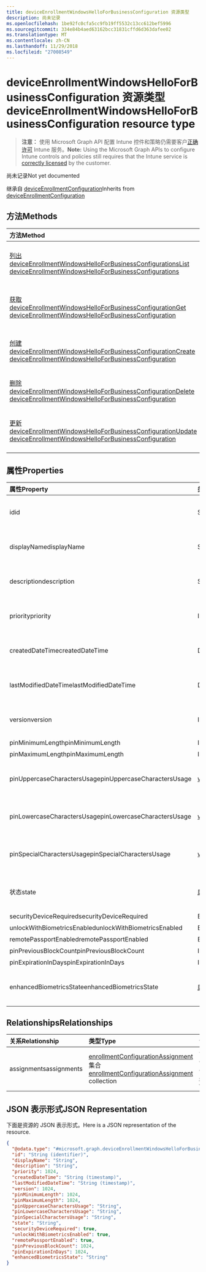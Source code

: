 ```yaml
---
title: deviceEnrollmentWindowsHelloForBusinessConfiguration 资源类型
description: 尚未记录
ms.openlocfilehash: 1be92fc0cfa5cc9fb19ff5532c13cc612bef5996
ms.sourcegitcommit: 334e84b4aed63162bcc31831cffd6d363dafee02
ms.translationtype: MT
ms.contentlocale: zh-CN
ms.lasthandoff: 11/29/2018
ms.locfileid: "27008549"
---
```

# <a name="deviceenrollmentwindowshelloforbusinessconfiguration-resource-type"></a><span data-ttu-id="5bff9-103">deviceEnrollmentWindowsHelloForBusinessConfiguration 资源类型</span><span class="sxs-lookup"><span data-stu-id="5bff9-103">deviceEnrollmentWindowsHelloForBusinessConfiguration resource type</span></span>

> <span data-ttu-id="5bff9-104">**注意：** 使用 Microsoft Graph API 配置 Intune 控件和策略仍需要客户[正确许可](https://go.microsoft.com/fwlink/?linkid=839381) Intune 服务。</span><span class="sxs-lookup"><span data-stu-id="5bff9-104">**Note:** Using the Microsoft Graph APIs to configure Intune controls and policies still requires that the Intune service is [correctly licensed](https://go.microsoft.com/fwlink/?linkid=839381) by the customer.</span></span>

<span data-ttu-id="5bff9-105">尚未记录</span><span class="sxs-lookup"><span data-stu-id="5bff9-105">Not yet documented</span></span>

<span data-ttu-id="5bff9-106">继承自 [deviceEnrollmentConfiguration](../resources/intune-onboarding-deviceenrollmentconfiguration.md)</span><span class="sxs-lookup"><span data-stu-id="5bff9-106">Inherits from [deviceEnrollmentConfiguration](../resources/intune-onboarding-deviceenrollmentconfiguration.md)</span></span>

## <a name="methods"></a><span data-ttu-id="5bff9-107">方法</span><span class="sxs-lookup"><span data-stu-id="5bff9-107">Methods</span></span>
|<span data-ttu-id="5bff9-108">方法</span><span class="sxs-lookup"><span data-stu-id="5bff9-108">Method</span></span>|<span data-ttu-id="5bff9-109">返回类型</span><span class="sxs-lookup"><span data-stu-id="5bff9-109">Return Type</span></span>|<span data-ttu-id="5bff9-110">说明</span><span class="sxs-lookup"><span data-stu-id="5bff9-110">Description</span></span>|
|:---|:---|:---|
|[<span data-ttu-id="5bff9-111">列出 deviceEnrollmentWindowsHelloForBusinessConfigurations</span><span class="sxs-lookup"><span data-stu-id="5bff9-111">List deviceEnrollmentWindowsHelloForBusinessConfigurations</span></span>](../api/intune-onboarding-deviceenrollmentwindowshelloforbusinessconfiguration-list.md)|<span data-ttu-id="5bff9-112">[deviceEnrollmentWindowsHelloForBusinessConfiguration](../resources/intune-onboarding-deviceenrollmentwindowshelloforbusinessconfiguration.md) 集合</span><span class="sxs-lookup"><span data-stu-id="5bff9-112">[deviceEnrollmentWindowsHelloForBusinessConfiguration](../resources/intune-onboarding-deviceenrollmentwindowshelloforbusinessconfiguration.md) collection</span></span>|<span data-ttu-id="5bff9-113">列出 [deviceEnrollmentWindowsHelloForBusinessConfiguration](../resources/intune-onboarding-deviceenrollmentwindowshelloforbusinessconfiguration.md) 对象的属性和关系。</span><span class="sxs-lookup"><span data-stu-id="5bff9-113">List properties and relationships of the [deviceEnrollmentWindowsHelloForBusinessConfiguration](../resources/intune-onboarding-deviceenrollmentwindowshelloforbusinessconfiguration.md) objects.</span></span>|
|[<span data-ttu-id="5bff9-114">获取 deviceEnrollmentWindowsHelloForBusinessConfiguration</span><span class="sxs-lookup"><span data-stu-id="5bff9-114">Get deviceEnrollmentWindowsHelloForBusinessConfiguration</span></span>](../api/intune-onboarding-deviceenrollmentwindowshelloforbusinessconfiguration-get.md)|[<span data-ttu-id="5bff9-115">deviceEnrollmentWindowsHelloForBusinessConfiguration</span><span class="sxs-lookup"><span data-stu-id="5bff9-115">deviceEnrollmentWindowsHelloForBusinessConfiguration</span></span>](../resources/intune-onboarding-deviceenrollmentwindowshelloforbusinessconfiguration.md)|<span data-ttu-id="5bff9-116">读取 [deviceEnrollmentWindowsHelloForBusinessConfiguration](../resources/intune-onboarding-deviceenrollmentwindowshelloforbusinessconfiguration.md) 对象的属性和关系。</span><span class="sxs-lookup"><span data-stu-id="5bff9-116">Read properties and relationships of the [deviceEnrollmentWindowsHelloForBusinessConfiguration](../resources/intune-onboarding-deviceenrollmentwindowshelloforbusinessconfiguration.md) object.</span></span>|
|[<span data-ttu-id="5bff9-117">创建 deviceEnrollmentWindowsHelloForBusinessConfiguration</span><span class="sxs-lookup"><span data-stu-id="5bff9-117">Create deviceEnrollmentWindowsHelloForBusinessConfiguration</span></span>](../api/intune-onboarding-deviceenrollmentwindowshelloforbusinessconfiguration-create.md)|[<span data-ttu-id="5bff9-118">deviceEnrollmentWindowsHelloForBusinessConfiguration</span><span class="sxs-lookup"><span data-stu-id="5bff9-118">deviceEnrollmentWindowsHelloForBusinessConfiguration</span></span>](../resources/intune-onboarding-deviceenrollmentwindowshelloforbusinessconfiguration.md)|<span data-ttu-id="5bff9-119">创建新的 [deviceEnrollmentWindowsHelloForBusinessConfiguration](../resources/intune-onboarding-deviceenrollmentwindowshelloforbusinessconfiguration.md) 对象。</span><span class="sxs-lookup"><span data-stu-id="5bff9-119">Create a new [deviceEnrollmentWindowsHelloForBusinessConfiguration](../resources/intune-onboarding-deviceenrollmentwindowshelloforbusinessconfiguration.md) object.</span></span>|
|[<span data-ttu-id="5bff9-120">删除 deviceEnrollmentWindowsHelloForBusinessConfiguration</span><span class="sxs-lookup"><span data-stu-id="5bff9-120">Delete deviceEnrollmentWindowsHelloForBusinessConfiguration</span></span>](../api/intune-onboarding-deviceenrollmentwindowshelloforbusinessconfiguration-delete.md)|<span data-ttu-id="5bff9-121">无</span><span class="sxs-lookup"><span data-stu-id="5bff9-121">None</span></span>|<span data-ttu-id="5bff9-122">删除 [deviceEnrollmentWindowsHelloForBusinessConfiguration](../resources/intune-onboarding-deviceenrollmentwindowshelloforbusinessconfiguration.md)。</span><span class="sxs-lookup"><span data-stu-id="5bff9-122">Deletes a [deviceEnrollmentWindowsHelloForBusinessConfiguration](../resources/intune-onboarding-deviceenrollmentwindowshelloforbusinessconfiguration.md).</span></span>|
|[<span data-ttu-id="5bff9-123">更新 deviceEnrollmentWindowsHelloForBusinessConfiguration</span><span class="sxs-lookup"><span data-stu-id="5bff9-123">Update deviceEnrollmentWindowsHelloForBusinessConfiguration</span></span>](../api/intune-onboarding-deviceenrollmentwindowshelloforbusinessconfiguration-update.md)|[<span data-ttu-id="5bff9-124">deviceEnrollmentWindowsHelloForBusinessConfiguration</span><span class="sxs-lookup"><span data-stu-id="5bff9-124">deviceEnrollmentWindowsHelloForBusinessConfiguration</span></span>](../resources/intune-onboarding-deviceenrollmentwindowshelloforbusinessconfiguration.md)|<span data-ttu-id="5bff9-125">更新 [deviceEnrollmentWindowsHelloForBusinessConfiguration](../resources/intune-onboarding-deviceenrollmentwindowshelloforbusinessconfiguration.md) 对象的属性。</span><span class="sxs-lookup"><span data-stu-id="5bff9-125">Update the properties of a [deviceEnrollmentWindowsHelloForBusinessConfiguration](../resources/intune-onboarding-deviceenrollmentwindowshelloforbusinessconfiguration.md) object.</span></span>|

## <a name="properties"></a><span data-ttu-id="5bff9-126">属性</span><span class="sxs-lookup"><span data-stu-id="5bff9-126">Properties</span></span>
|<span data-ttu-id="5bff9-127">属性</span><span class="sxs-lookup"><span data-stu-id="5bff9-127">Property</span></span>|<span data-ttu-id="5bff9-128">类型</span><span class="sxs-lookup"><span data-stu-id="5bff9-128">Type</span></span>|<span data-ttu-id="5bff9-129">说明</span><span class="sxs-lookup"><span data-stu-id="5bff9-129">Description</span></span>|
|:---|:---|:---|
|<span data-ttu-id="5bff9-130">id</span><span class="sxs-lookup"><span data-stu-id="5bff9-130">id</span></span>|<span data-ttu-id="5bff9-131">String</span><span class="sxs-lookup"><span data-stu-id="5bff9-131">String</span></span>|<span data-ttu-id="5bff9-132">尚未记录。继承自 [deviceEnrollmentConfiguration](../resources/intune-onboarding-deviceenrollmentconfiguration.md)</span><span class="sxs-lookup"><span data-stu-id="5bff9-132">Not yet documented Inherited from [deviceEnrollmentConfiguration](../resources/intune-onboarding-deviceenrollmentconfiguration.md)</span></span>|
|<span data-ttu-id="5bff9-133">displayName</span><span class="sxs-lookup"><span data-stu-id="5bff9-133">displayName</span></span>|<span data-ttu-id="5bff9-134">String</span><span class="sxs-lookup"><span data-stu-id="5bff9-134">String</span></span>|<span data-ttu-id="5bff9-135">尚未记录。继承自 [deviceEnrollmentConfiguration](../resources/intune-onboarding-deviceenrollmentconfiguration.md)</span><span class="sxs-lookup"><span data-stu-id="5bff9-135">Not yet documented Inherited from [deviceEnrollmentConfiguration](../resources/intune-onboarding-deviceenrollmentconfiguration.md)</span></span>|
|<span data-ttu-id="5bff9-136">description</span><span class="sxs-lookup"><span data-stu-id="5bff9-136">description</span></span>|<span data-ttu-id="5bff9-137">String</span><span class="sxs-lookup"><span data-stu-id="5bff9-137">String</span></span>|<span data-ttu-id="5bff9-138">尚未记录。继承自 [deviceEnrollmentConfiguration](../resources/intune-onboarding-deviceenrollmentconfiguration.md)</span><span class="sxs-lookup"><span data-stu-id="5bff9-138">Not yet documented Inherited from [deviceEnrollmentConfiguration](../resources/intune-onboarding-deviceenrollmentconfiguration.md)</span></span>|
|<span data-ttu-id="5bff9-139">priority</span><span class="sxs-lookup"><span data-stu-id="5bff9-139">priority</span></span>|<span data-ttu-id="5bff9-140">Int32</span><span class="sxs-lookup"><span data-stu-id="5bff9-140">Int32</span></span>|<span data-ttu-id="5bff9-141">尚未记录。继承自 [deviceEnrollmentConfiguration](../resources/intune-onboarding-deviceenrollmentconfiguration.md)</span><span class="sxs-lookup"><span data-stu-id="5bff9-141">Not yet documented Inherited from [deviceEnrollmentConfiguration](../resources/intune-onboarding-deviceenrollmentconfiguration.md)</span></span>|
|<span data-ttu-id="5bff9-142">createdDateTime</span><span class="sxs-lookup"><span data-stu-id="5bff9-142">createdDateTime</span></span>|<span data-ttu-id="5bff9-143">DateTimeOffset</span><span class="sxs-lookup"><span data-stu-id="5bff9-143">DateTimeOffset</span></span>|<span data-ttu-id="5bff9-144">尚未记录。继承自 [deviceEnrollmentConfiguration](../resources/intune-onboarding-deviceenrollmentconfiguration.md)</span><span class="sxs-lookup"><span data-stu-id="5bff9-144">Not yet documented Inherited from [deviceEnrollmentConfiguration](../resources/intune-onboarding-deviceenrollmentconfiguration.md)</span></span>|
|<span data-ttu-id="5bff9-145">lastModifiedDateTime</span><span class="sxs-lookup"><span data-stu-id="5bff9-145">lastModifiedDateTime</span></span>|<span data-ttu-id="5bff9-146">DateTimeOffset</span><span class="sxs-lookup"><span data-stu-id="5bff9-146">DateTimeOffset</span></span>|<span data-ttu-id="5bff9-147">尚未记录。继承自 [deviceEnrollmentConfiguration](../resources/intune-onboarding-deviceenrollmentconfiguration.md)</span><span class="sxs-lookup"><span data-stu-id="5bff9-147">Not yet documented Inherited from [deviceEnrollmentConfiguration](../resources/intune-onboarding-deviceenrollmentconfiguration.md)</span></span>|
|<span data-ttu-id="5bff9-148">version</span><span class="sxs-lookup"><span data-stu-id="5bff9-148">version</span></span>|<span data-ttu-id="5bff9-149">Int32</span><span class="sxs-lookup"><span data-stu-id="5bff9-149">Int32</span></span>|<span data-ttu-id="5bff9-150">尚未记录。继承自 [deviceEnrollmentConfiguration](../resources/intune-onboarding-deviceenrollmentconfiguration.md)</span><span class="sxs-lookup"><span data-stu-id="5bff9-150">Not yet documented Inherited from [deviceEnrollmentConfiguration](../resources/intune-onboarding-deviceenrollmentconfiguration.md)</span></span>|
|<span data-ttu-id="5bff9-151">pinMinimumLength</span><span class="sxs-lookup"><span data-stu-id="5bff9-151">pinMinimumLength</span></span>|<span data-ttu-id="5bff9-152">Int32</span><span class="sxs-lookup"><span data-stu-id="5bff9-152">Int32</span></span>|<span data-ttu-id="5bff9-153">尚未记录</span><span class="sxs-lookup"><span data-stu-id="5bff9-153">Not yet documented</span></span>|
|<span data-ttu-id="5bff9-154">pinMaximumLength</span><span class="sxs-lookup"><span data-stu-id="5bff9-154">pinMaximumLength</span></span>|<span data-ttu-id="5bff9-155">Int32</span><span class="sxs-lookup"><span data-stu-id="5bff9-155">Int32</span></span>|<span data-ttu-id="5bff9-156">尚未记录</span><span class="sxs-lookup"><span data-stu-id="5bff9-156">Not yet documented</span></span>|
|<span data-ttu-id="5bff9-157">pinUppercaseCharactersUsage</span><span class="sxs-lookup"><span data-stu-id="5bff9-157">pinUppercaseCharactersUsage</span></span>|[<span data-ttu-id="5bff9-158">windowsHelloForBusinessPinUsage</span><span class="sxs-lookup"><span data-stu-id="5bff9-158">windowsHelloForBusinessPinUsage</span></span>](../resources/intune-onboarding-windowshelloforbusinesspinusage.md)|<span data-ttu-id="5bff9-159">尚未编档。</span><span class="sxs-lookup"><span data-stu-id="5bff9-159">Not yet documented.</span></span> <span data-ttu-id="5bff9-160">可取值为：`allowed`、`required`、`disallowed`。</span><span class="sxs-lookup"><span data-stu-id="5bff9-160">Possible values are: `allowed`, `required`, `disallowed`.</span></span>|
|<span data-ttu-id="5bff9-161">pinLowercaseCharactersUsage</span><span class="sxs-lookup"><span data-stu-id="5bff9-161">pinLowercaseCharactersUsage</span></span>|[<span data-ttu-id="5bff9-162">windowsHelloForBusinessPinUsage</span><span class="sxs-lookup"><span data-stu-id="5bff9-162">windowsHelloForBusinessPinUsage</span></span>](../resources/intune-onboarding-windowshelloforbusinesspinusage.md)|<span data-ttu-id="5bff9-163">尚未编档。</span><span class="sxs-lookup"><span data-stu-id="5bff9-163">Not yet documented.</span></span> <span data-ttu-id="5bff9-164">可取值为：`allowed`、`required`、`disallowed`。</span><span class="sxs-lookup"><span data-stu-id="5bff9-164">Possible values are: `allowed`, `required`, `disallowed`.</span></span>|
|<span data-ttu-id="5bff9-165">pinSpecialCharactersUsage</span><span class="sxs-lookup"><span data-stu-id="5bff9-165">pinSpecialCharactersUsage</span></span>|[<span data-ttu-id="5bff9-166">windowsHelloForBusinessPinUsage</span><span class="sxs-lookup"><span data-stu-id="5bff9-166">windowsHelloForBusinessPinUsage</span></span>](../resources/intune-onboarding-windowshelloforbusinesspinusage.md)|<span data-ttu-id="5bff9-167">尚未编档。</span><span class="sxs-lookup"><span data-stu-id="5bff9-167">Not yet documented.</span></span> <span data-ttu-id="5bff9-168">可取值为：`allowed`、`required`、`disallowed`。</span><span class="sxs-lookup"><span data-stu-id="5bff9-168">Possible values are: `allowed`, `required`, `disallowed`.</span></span>|
|<span data-ttu-id="5bff9-169">状态</span><span class="sxs-lookup"><span data-stu-id="5bff9-169">state</span></span>|[<span data-ttu-id="5bff9-170">启用</span><span class="sxs-lookup"><span data-stu-id="5bff9-170">enablement</span></span>](../resources/intune-onboarding-enablement.md)|<span data-ttu-id="5bff9-171">尚未编档。</span><span class="sxs-lookup"><span data-stu-id="5bff9-171">Not yet documented.</span></span> <span data-ttu-id="5bff9-172">可取值为：`notConfigured`、`enabled`、`disabled`。</span><span class="sxs-lookup"><span data-stu-id="5bff9-172">Possible values are: `notConfigured`, `enabled`, `disabled`.</span></span>|
|<span data-ttu-id="5bff9-173">securityDeviceRequired</span><span class="sxs-lookup"><span data-stu-id="5bff9-173">securityDeviceRequired</span></span>|<span data-ttu-id="5bff9-174">Boolean</span><span class="sxs-lookup"><span data-stu-id="5bff9-174">Boolean</span></span>|<span data-ttu-id="5bff9-175">尚未记录</span><span class="sxs-lookup"><span data-stu-id="5bff9-175">Not yet documented</span></span>|
|<span data-ttu-id="5bff9-176">unlockWithBiometricsEnabled</span><span class="sxs-lookup"><span data-stu-id="5bff9-176">unlockWithBiometricsEnabled</span></span>|<span data-ttu-id="5bff9-177">Boolean</span><span class="sxs-lookup"><span data-stu-id="5bff9-177">Boolean</span></span>|<span data-ttu-id="5bff9-178">尚未记录</span><span class="sxs-lookup"><span data-stu-id="5bff9-178">Not yet documented</span></span>|
|<span data-ttu-id="5bff9-179">remotePassportEnabled</span><span class="sxs-lookup"><span data-stu-id="5bff9-179">remotePassportEnabled</span></span>|<span data-ttu-id="5bff9-180">Boolean</span><span class="sxs-lookup"><span data-stu-id="5bff9-180">Boolean</span></span>|<span data-ttu-id="5bff9-181">尚未记录</span><span class="sxs-lookup"><span data-stu-id="5bff9-181">Not yet documented</span></span>|
|<span data-ttu-id="5bff9-182">pinPreviousBlockCount</span><span class="sxs-lookup"><span data-stu-id="5bff9-182">pinPreviousBlockCount</span></span>|<span data-ttu-id="5bff9-183">Int32</span><span class="sxs-lookup"><span data-stu-id="5bff9-183">Int32</span></span>|<span data-ttu-id="5bff9-184">尚未记录</span><span class="sxs-lookup"><span data-stu-id="5bff9-184">Not yet documented</span></span>|
|<span data-ttu-id="5bff9-185">pinExpirationInDays</span><span class="sxs-lookup"><span data-stu-id="5bff9-185">pinExpirationInDays</span></span>|<span data-ttu-id="5bff9-186">Int32</span><span class="sxs-lookup"><span data-stu-id="5bff9-186">Int32</span></span>|<span data-ttu-id="5bff9-187">尚未记录</span><span class="sxs-lookup"><span data-stu-id="5bff9-187">Not yet documented</span></span>|
|<span data-ttu-id="5bff9-188">enhancedBiometricsState</span><span class="sxs-lookup"><span data-stu-id="5bff9-188">enhancedBiometricsState</span></span>|[<span data-ttu-id="5bff9-189">启用</span><span class="sxs-lookup"><span data-stu-id="5bff9-189">enablement</span></span>](../resources/intune-onboarding-enablement.md)|<span data-ttu-id="5bff9-190">尚未编档。</span><span class="sxs-lookup"><span data-stu-id="5bff9-190">Not yet documented.</span></span> <span data-ttu-id="5bff9-191">可取值为：`notConfigured`、`enabled`、`disabled`。</span><span class="sxs-lookup"><span data-stu-id="5bff9-191">Possible values are: `notConfigured`, `enabled`, `disabled`.</span></span>|

## <a name="relationships"></a><span data-ttu-id="5bff9-192">Relationships</span><span class="sxs-lookup"><span data-stu-id="5bff9-192">Relationships</span></span>
|<span data-ttu-id="5bff9-193">关系</span><span class="sxs-lookup"><span data-stu-id="5bff9-193">Relationship</span></span>|<span data-ttu-id="5bff9-194">类型</span><span class="sxs-lookup"><span data-stu-id="5bff9-194">Type</span></span>|<span data-ttu-id="5bff9-195">说明</span><span class="sxs-lookup"><span data-stu-id="5bff9-195">Description</span></span>|
|:---|:---|:---|
|<span data-ttu-id="5bff9-196">assignments</span><span class="sxs-lookup"><span data-stu-id="5bff9-196">assignments</span></span>|<span data-ttu-id="5bff9-197">[enrollmentConfigurationAssignment](../resources/intune-onboarding-enrollmentconfigurationassignment.md) 集合</span><span class="sxs-lookup"><span data-stu-id="5bff9-197">[enrollmentConfigurationAssignment](../resources/intune-onboarding-enrollmentconfigurationassignment.md) collection</span></span>|<span data-ttu-id="5bff9-198">设备配置文件的组分配列表。</span><span class="sxs-lookup"><span data-stu-id="5bff9-198">The list of group assignments for the device configuration profile.</span></span> <span data-ttu-id="5bff9-199">继承自 [deviceEnrollmentConfiguration](../resources/intune-onboarding-deviceenrollmentconfiguration.md)</span><span class="sxs-lookup"><span data-stu-id="5bff9-199">Inherited from [deviceEnrollmentConfiguration](../resources/intune-onboarding-deviceenrollmentconfiguration.md)</span></span>|

## <a name="json-representation"></a><span data-ttu-id="5bff9-200">JSON 表示形式</span><span class="sxs-lookup"><span data-stu-id="5bff9-200">JSON Representation</span></span>
<span data-ttu-id="5bff9-201">下面是资源的 JSON 表示形式。</span><span class="sxs-lookup"><span data-stu-id="5bff9-201">Here is a JSON representation of the resource.</span></span>
<!-- {
  "blockType": "resource",
  "keyProperty": "id",
  "@odata.type": "microsoft.graph.deviceEnrollmentWindowsHelloForBusinessConfiguration"
}
-->
``` json
{
  "@odata.type": "#microsoft.graph.deviceEnrollmentWindowsHelloForBusinessConfiguration",
  "id": "String (identifier)",
  "displayName": "String",
  "description": "String",
  "priority": 1024,
  "createdDateTime": "String (timestamp)",
  "lastModifiedDateTime": "String (timestamp)",
  "version": 1024,
  "pinMinimumLength": 1024,
  "pinMaximumLength": 1024,
  "pinUppercaseCharactersUsage": "String",
  "pinLowercaseCharactersUsage": "String",
  "pinSpecialCharactersUsage": "String",
  "state": "String",
  "securityDeviceRequired": true,
  "unlockWithBiometricsEnabled": true,
  "remotePassportEnabled": true,
  "pinPreviousBlockCount": 1024,
  "pinExpirationInDays": 1024,
  "enhancedBiometricsState": "String"
}
```



